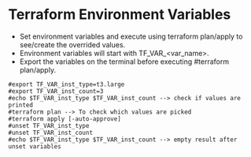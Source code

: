 # Terraform Environment Variables
- Set environment variables and execute using terraform plan/apply to see/create the overrided values.
- Environment variables will start with TF_VAR_\<var_name\>.
- Export the variables on the terminal before executing #terraform plan/apply.
```
#export TF_VAR_inst_type=t3.large
#export TF_VAR_inst_count=3
#echo $TF_VAR_inst_type $TF_VAR_inst_count --> check if values are printed
#terraform plan --> To check which values are picked
#terraform apply [-auto-approve]
#unset TF_VAR_inst_type
#unset TF_VAR_inst_count
#echo $TF_VAR_inst_type $TF_VAR_inst_count --> empty result after unset variables
```
